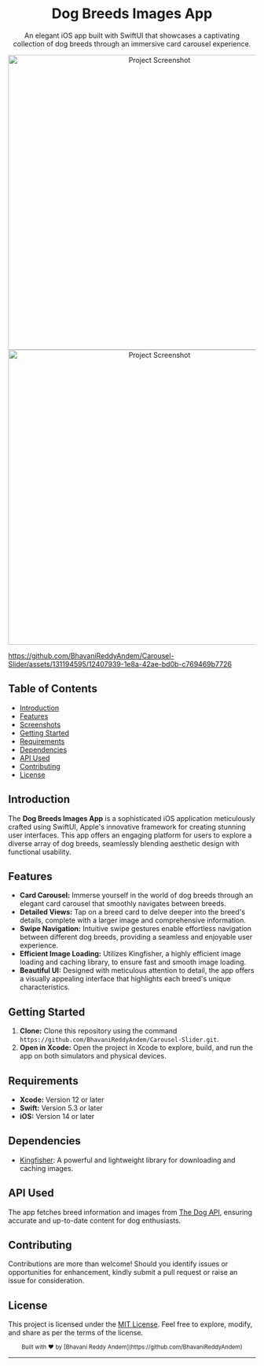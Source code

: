 

<div align="center">
  <h1>Dog Breeds Images App</h1>
  <p>An elegant iOS app built with SwiftUI that showcases a captivating collection of dog breeds through an immersive card carousel experience.</p>
  <img src="src="Screenshots/ss1.png"" alt="Project Screenshot" width="600">
  <img src="src="Screenshots/ss2.png"" alt="Project Screenshot" width="600">

</div>


https://github.com/BhavaniReddyAndem/Carousel-Slider/assets/131194595/12407939-1e8a-42ae-bd0b-c769469b7726







## Table of Contents

- [Introduction](#introduction)
- [Features](#features)
- [Screenshots](#screenshots)
- [Getting Started](#getting-started)
- [Requirements](#requirements)
- [Dependencies](#dependencies)
- [API Used](#api-used)
- [Contributing](#contributing)
- [License](#license)

## Introduction

The **Dog Breeds Images App** is a sophisticated iOS application meticulously crafted using SwiftUI, Apple's innovative framework for creating stunning user interfaces. This app offers an engaging platform for users to explore a diverse array of dog breeds, seamlessly blending aesthetic design with functional usability.

## Features

- **Card Carousel:** Immerse yourself in the world of dog breeds through an elegant card carousel that smoothly navigates between breeds.
- **Detailed Views:** Tap on a breed card to delve deeper into the breed's details, complete with a larger image and comprehensive information.
- **Swipe Navigation:** Intuitive swipe gestures enable effortless navigation between different dog breeds, providing a seamless and enjoyable user experience.
- **Efficient Image Loading:** Utilizes Kingfisher, a highly efficient image loading and caching library, to ensure fast and smooth image loading.
- **Beautiful UI:** Designed with meticulous attention to detail, the app offers a visually appealing interface that highlights each breed's unique characteristics.


## Getting Started

1. **Clone:** Clone this repository using the command `https://github.com/BhavaniReddyAndem/Carousel-Slider.git`.
2. **Open in Xcode:** Open the project in Xcode to explore, build, and run the app on both simulators and physical devices.

## Requirements

- **Xcode:** Version 12 or later
- **Swift:** Version 5.3 or later
- **iOS:** Version 14 or later

## Dependencies

- [Kingfisher](https://github.com/onevcat/Kingfisher): A powerful and lightweight library for downloading and caching images.

## API Used

The app fetches breed information and images from [The Dog API](https://thedogapi.com/), ensuring accurate and up-to-date content for dog enthusiasts.

## Contributing

Contributions are more than welcome! Should you identify issues or opportunities for enhancement, kindly submit a pull request or raise an issue for consideration.

## License

This project is licensed under the [MIT License](LICENSE). Feel free to explore, modify, and share as per the terms of the license.

<div align="center">
  <sub>Built with ❤️ by [Bhavani Reddy Andem](https://github.com/BhavaniReddyAndem)</sub>
</div>

---




